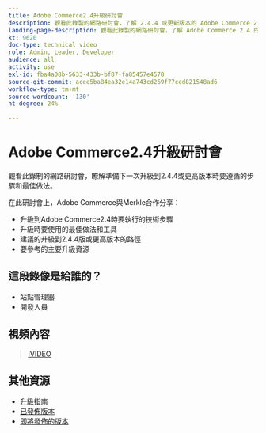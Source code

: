```yaml
---
title: Adobe Commerce2.4升級研討會
description: 觀看此錄製的網路研討會，了解 2.4.4 或更新版本的 Adobe Commerce 2.4.4 的升級步驟和最佳實務。
landing-page-description: 觀看此錄製的網路研討會，了解 Adobe Commerce 2.4 的升級步驟和最佳實務。
kt: 9620
doc-type: technical video
role: Admin, Leader, Developer
audience: all
activity: use
exl-id: fba4a08b-5633-433b-bf87-fa85457e4578
source-git-commit: acee5ba84ea32e14a743cd269f77ced821548ad6
workflow-type: tm+mt
source-wordcount: '130'
ht-degree: 24%

---
```


# Adobe Commerce2.4升級研討會

觀看此錄制的網路研討會，瞭解準備下一次升級到2.4.4或更高版本時要遵循的步驟和最佳做法。

在此研討會上，Adobe Commerce與Merkle合作分享：

- 升級到Adobe Commerce2.4時要執行的技術步驟
- 升級時要使用的最佳做法和工具
- 建議的升級到2.4.4版或更高版本的路徑
- 要參考的主要升級資源

## 這段錄像是給誰的？

- 站點管理器
- 開發人員

## 視頻內容

>[!VIDEO](https://video.tv.adobe.com/v/340038?quality=12&learn=on)

## 其他資源

- [升級指南](https://experienceleague.adobe.com/docs/commerce-operations/upgrade-guide/overview.html)
- [已發佈版本](https://devdocs.magento.com/release/released-versions.html)
- [即將發佈的版本](https://devdocs.magento.com/release/)
